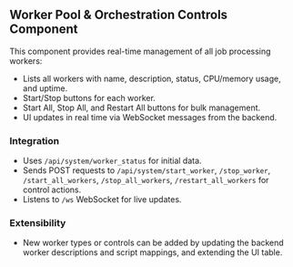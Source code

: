 ## Worker Pool & Orchestration Controls Component

This component provides real-time management of all job processing workers:

- Lists all workers with name, description, status, CPU/memory usage, and uptime.
- Start/Stop buttons for each worker.
- Start All, Stop All, and Restart All buttons for bulk management.
- UI updates in real time via WebSocket messages from the backend.

### Integration
- Uses `/api/system/worker_status` for initial data.
- Sends POST requests to `/api/system/start_worker`, `/stop_worker`, `/start_all_workers`, `/stop_all_workers`, `/restart_all_workers` for control actions.
- Listens to `/ws` WebSocket for live updates.

### Extensibility
- New worker types or controls can be added by updating the backend worker descriptions and script mappings, and extending the UI table. 